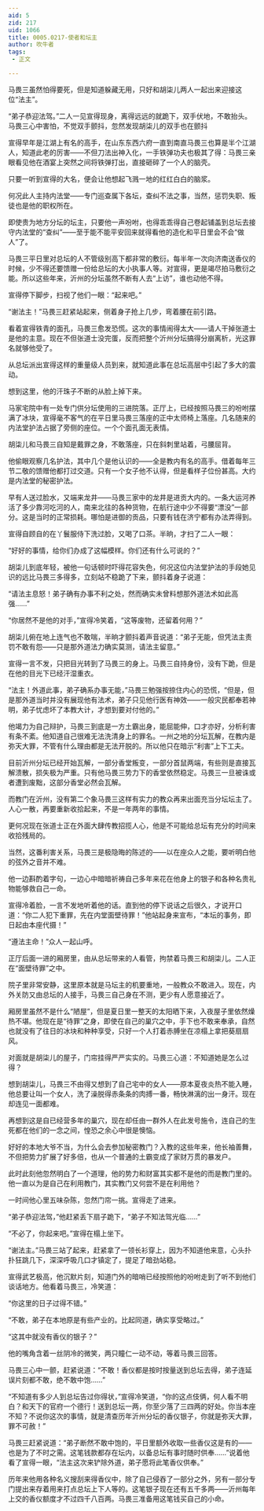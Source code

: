 ```yaml
---
aid: 5
zid: 217
uid: 1066
title: 0005.0217-使者和坛主
author: 吹牛者
tags: 
 - 正文

---
```




  马畏三虽然怕得要死，但是知道躲藏无用，只好和胡柒儿两人一起出来迎接这位“法主”。

  “弟子恭迎法驾。”二人一见宣得现身，离得远远的就跪下，双手伏地，不敢抬头。马畏三心中害怕，不觉双手颤抖，忽然发现胡柒儿的双手也在颤抖

  宣得早年是江湖上有名的高手，在山东东西六府一直到南直马畏三也算是半个江湖人，知道此老的厉害——不但刀法出神入化，一手铁弹功夫也极其了得：马畏三亲眼看见他在酒宴上突然之间将铁弹打出，直接砸碎了一个人的脑壳。

  只要一听到宣得的大名，便会让他想起飞溅一地的红红白白的脑浆。

  何况此人主持内法堂——专门巡查属下各坛，查纠不法之事，当然，惩罚失职、叛徒也是他的职权所在。

  即使贵为地方分坛的坛主，只要他一声吩咐，也得乖乖得自己卷起铺盖到总坛去接守内法堂的“查纠”——至于能不能平安回来就得看他的造化和平日里会不会“做人”了。

  马畏三平日里对总坛的人不管级别高下都非常的敷衍。每半年一次向济南送香仪的时候，少不得还要馈赠一份给总坛的大小执事人等。对宣得，更是竭尽拍马敷衍之能。所以这些年来，沂州的分坛虽然不断有人去“上访”，谁也动他不得。

  宣得停下脚步，扫视了他们一眼：“起来吧。”

  “谢法主！”马畏三赶紧站起来，侧着身子抢上几步，弯着腰在前引路。

  看着宣得铁青的面孔，马畏三愈发恐慌。这次的事情闹得太大——请人干掉张道士是他的主意。现在不但张道士没完蛋，反而把整个沂州分坛搞得分崩离析，光这罪名就够他受了。

  从总坛派出宣得这样的重量级人员到来，就知道此事在总坛高层中引起了多大的震动。

  想到这里，他的汗珠子不断的从脸上掉下来。

  马家宅院中有一处专门供分坛使用的三进院落。正厅上，已经按照马畏三的吩咐摆满了冰块，宣得毫不客气的在平日里马畏三落座的正中太师椅上落座。几名随来的内法堂护法占据了旁侧的座位。一个个面孔面无表情。

  胡柒儿和马畏三自知是戴罪之身，不敢落座，只在斜刺里站着，弓腰屈背。

  他偷眼观察几名护法，其中几个是他认识的——全是教内有名的高手。借着每年三节二敬的馈赠他都打过交道。只有一个女子他不认得，但是看样子位份甚高。大约是内法堂的秘密护法。

  早有人送过脸水，又端来龙井——马畏三家中的龙井是进贡大内的。一条大运河养活了多少靠河吃河的人，南来北往的各种货物，在航行途中少不得要“漂没”一部分。这是当时的正常损耗。哪怕是进御的贡品，只要有钱在济宁都有办法弄得到。

  宣得自顾自的在丫鬟服侍下洗过脸，又喝了口茶。半晌，才扫了二人一眼：

  “好好的事情，给你们办成了这幅模样。你们还有什么可说的？”

  胡柒儿到底年轻，被他一句话顿时吓得花容失色，何况这位内法堂护法的手段她见识的远比马畏三多得多，立刻站不稳跪了下来，颤抖着身子说道：

  “请法主息怒！弟子确有办事不利之处，然而确实未曾料想那外道法术如此高强……”

  “你居然不是他的对手，”宣得冷笑着，“这等废物，还留着何用？”

  胡柒儿俯在地上连气也不敢喘，半晌才颤抖着声音说道：“弟子无能，但凭法主责罚不敢有怨——只是那外道法力确实莫测，请法主留意。”

  宣得一言不发，只把目光转到了马畏三的身上。马畏三自持身份，没有下跪，但是在他的目光下已经汗湿重衣。

  “法主！外道此事，弟子确系办事无能，”马畏三勉强按捺住内心的恐慌，“但是，但是那外道当时并没有展现他有法术，弟子只见他行医有神效——一般灾民都奉若神明，弟子忧虑坏了本教大计，才想到要对付他的。”

  他竭力为自己辩护，马畏三到底是一方土霸出身，能屈能伸，口才亦好，分析利害有条不紊。他知道自己很难无法洗清身上的罪名。一州之地的分坛瓦解，在教内是弥天大罪，不管有什么理由都是无法开脱的。所以他只在暗示“利害”上下工夫。

  目前沂州分坛已经开始瓦解，一部分香堂叛变，一部分首鼠两端，有些则是直接瓦解溃散，损失极为严重。只有他马畏三势力下的香堂依然稳定。马畏三一旦被诛或者遭到废黜，这部分香堂必然会瓦解。

  而教门在沂州，没有第二个象马畏三这样有实力的教众再来出面充当分坛坛主了。人心一散，再要重新收拾起来，不是一年两年的事情。

  更何况现在张道士正在外面大肆传教招揽人心，他是不可能给总坛有充分的时间来收拾残局的。

  当然，这番利害关系，马畏三是极隐晦的陈述的——以在座众人之能，要听明白他的弦外之音并不难。

  他一边斟酌着字句，一边心中暗暗祈祷自己多年来花在他身上的银子和各种名贵礼物能够救自己一命。

  宣得冷着脸，一言不发地听着他的话。直到他的停下说话之后很久，才说开口道：“你二人犯下重罪，先在内堂面壁待罪！”他站起身来宣布，“本坛的事务，即日起由本座代摄！”

  “遵法主命！”众人一起山呼。

  正厅后面一进的厢房里，由从总坛带来的人看管，拘禁着马畏三和胡柒儿。二人正在“面壁待罪”之中。

  院子里非常安静，这里原本就是马坛主的机要重地，一般教众不敢进入。现在，内外关防又由总坛的人接手，马畏三自己身在不测，更少有人愿意接近了。

  厢房里虽然不是什么“陋屋”，但是夏日里一整天的太阳晒下来，入夜屋子里依然燥热不堪。他现在是“待罪”之身，即使在自己的巢穴之中，手下也不敢来奉承，自然也就没有了往日的冰块和种种享受，只好一个人打着赤膊坐在凉榻上拿把葵扇扇风。

  对面就是胡柒儿的屋子，门帘挂得严严实实的。马畏三心道：不知道她是怎么过得？

  想到胡柒儿，马畏三不由得又想到了自己宅中的女人——原本夏夜炎热不能入睡，他总要让叫一个女人，洗了澡脱得赤条条的肉搏一番，畅快淋漓的出一身汗。现在却连见一面都难。

  再想到这是自已经营多年的巢穴，现在却任由一群外人在此发号施令，连自己的生死都在他们的一念之间，惶恐之余心中很是懊恼。

  好好的本地大爷不当，为什么会去参加秘密教门？入教的这些年来，他长袖善舞，不但把势力扩展了好多倍，也从一个普通的土霸变成了家财万贯的暴发户。

  此时此刻他忽然明白了一个道理，他的势力和财富其实都不是他的而是教门里的。他一直以为是自己在利用教门，其实教门又何尝不是在利用他？

  一时间他心里五味杂陈，忽然门帘一挑。宣得走了进来。

  “弟子恭迎法驾，”他赶紧丢下扇子跪下，“弟子不知法驾光临……”

  “不必了，你起来吧。”宣得在榻上坐下。

  “谢法主。”马畏三站了起来，赶紧拿了一领长衫穿上，因为不知道他来意，心头扑扑狂跳几下，深深呼吸几口才镇定了，提足了暗劲站稳。

  宣得武艺极高，他沉默片刻，知道门外的暗哨已经按照他的吩咐走到了听不到他们谈话地方。他看着马畏三，冷笑道：

  “你这里的日子过得不错。”

  “不敢，弟子在本地原是有些产业的。比起同道，确实享受略过。”

  “这其中就没有香仪的银子？”

  他的嘴角含着一丝阴冷的微笑，两只瞳仁一动不动，等着马畏三回答。

  马畏三心中一颤，赶紧说道：“不敢！香仪都是按时按量送到总坛去得，弟子连延误片刻都不敢，绝不敢中饱……”

  “不知道有多少人到总坛告过你得状，”宣得冷笑道，“你的这点伎俩，何人看不明白？和天下的官府一个德行！送到总坛一两，你至少落了三四两的好处。你当本座不知？不说你这次的事情，就是清查历年沂州分坛的香仪银子，你就是弥天大罪，罪不可赦！”

  马畏三赶紧说道：“弟子断然不敢中饱的，平日里额外收取一些香仪这是有的——也是为了不时之需。这笔钱款都存在坛内，以备总坛有事时随时供奉……”说着他看了宣得一眼，“法主这次来铲除外道，弟子愿将此笔香仪供奉。”

  历年来他用各种名义搜刮来得香仪中，除了自己侵吞了一部分之外，另有一部分专门提出来存着用来打点总坛上下人等的。这笔银子现在还有五千多两——沂州每年上交的香仪额度才不过四千八百两。马畏三准备用这笔钱买自己的小命。


